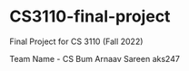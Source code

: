 # CS3110-final-project
Final Project for CS 3110 (Fall 2022) 

Team Name - CS Bum 
Arnaav Sareen aks247
